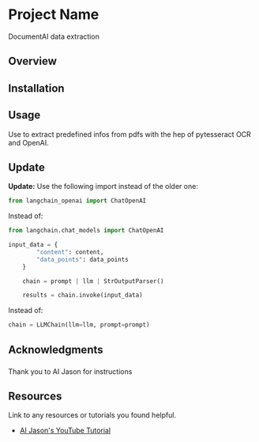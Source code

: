 # Project Name
DocumentAI data extraction

## Overview

## Installation

## Usage
Use to extract predefined infos from pdfs with the hep of pytesseract OCR and OpenAI.

## Update

**Update:**
Use the following import instead of the older one:

```python
from langchain_openai import ChatOpenAI
```
Instead of:
```python
from langchain.chat_models import ChatOpenAI
```

```python
input_data = {
        "content": content,
        "data_points": data_points
    }

    chain = prompt | llm | StrOutputParser()

    results = chain.invoke(input_data)
```

Instead of:
```python
chain = LLMChain(llm=llm, prompt=prompt)
```

## Acknowledgments
### 
Thank you to AI Jason for instructions

## Resources
Link to any resources or tutorials you found helpful.

- [AI Jason's YouTube Tutorial](https://www.youtube.com/watch?v=v_cfORExneQ)